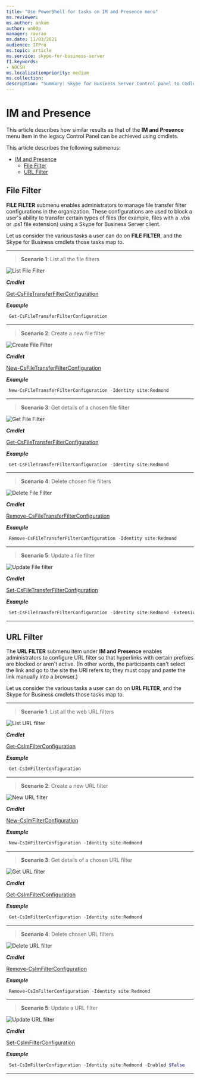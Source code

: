 ```yaml
---
title: "Use PowerShell for tasks on IM and Presence menu"
ms.reviewer: 
ms.author: ankum
author: un00p
manager: ravrao
ms.date: 11/03/2021
audience: ITPro
ms.topic: article
ms.service: skype-for-business-server
f1.keywords:
- NOCSH
ms.localizationpriority: medium
ms.collection:
description: "Summary: Skype for Business Server Control panel to Cmdlet mapping for IM and Presence menu."
---
```

# IM and Presence

This article describes how similar results as that of the **IM and Presence** menu item in the legacy Control Panel can be achieved using cmdlets.

This article describes the following submenus:

- [IM and Presence](#im-and-presence)
  - [File Filter](#file-filter)
  - [URL Filter](#url-filter)

## File Filter

**FILE FILTER** submenu enables administrators to manage file transfer filter configurations in the organization. These configurations are used to block a user's ability to transfer certain types of files (for example, files with a .vbs or .ps1 file extension) using a Skype for Business Server client.

Let us consider the various tasks a user can do on **FILE FILTER**, and the Skype for Business cmdlets those tasks map to.

---

> **Scenario 1**: List all the file filters

   ![List File Filter](./media/file-filter-1.png)

***Cmdlet***

[Get-CsFileTransferFilterConfiguration](/powershell/module/skype/get-csfiletransferfilterconfiguration)

***Example***

```powershell
 Get-CsFileTransferFilterConfiguration
```

---

> **Scenario 2**: Create a new file filter

   ![Create File Filter](./media/file-filter-2.png)

***Cmdlet***

[New-CsFileTransferFilterConfiguration](/powershell/module/skype/new-csfiletransferfilterconfiguration)  

***Example***

```powershell
 New-CsFileTransferFilterConfiguration -Identity site:Redmond
```

---

> **Scenario 3**: Get details of a chosen file filter

   ![Get File Filter](./media/file-filter-3.png)

***Cmdlet***

[Get-CsFileTransferFilterConfiguration](/powershell/module/skype/get-csfiletransferfilterconfiguration)

***Example***

```powershell
 Get-CsFileTransferFilterConfiguration -Identity site:Redmond
```

---

> **Scenario 4**: Delete chosen file filters

   ![Delete File Filter](./media/file-filter-4.png)

***Cmdlet***

[Remove-CsFileTransferFilterConfiguration](/powershell/module/skype/remove-csfiletransferfilterconfiguration)

***Example***

```powershell
 Remove-CsFileTransferFilterConfiguration -Identity site:Redmond
```

---

> **Scenario 5**: Update a file filter

   ![Update File filter](./media/file-filter-5.png)

***Cmdlet***

[Set-CsFileTransferFilterConfiguration](/powershell/module/skype/set-csfiletransferfilterconfiguration)

***Example***

```powershell
 Set-CsFileTransferFilterConfiguration -Identity site:Redmond -Extensions @{Add=".ps1"}
```

---

## URL Filter

The **URL FILTER** submenu item under **IM and Presence** enables administrators to configure URL filter so that hyperlinks with certain prefixes are blocked or aren't active. (In other words, the participants can't select the link and go to the site the URI refers to; they must copy and paste the link manually into a browser.)

Let us consider the various tasks a user can do on **URL FILTER**, and the Skype for Business cmdlets those tasks map to.

---
> **Scenario 1**: List all the web URL filters

   ![List URL filter](./media/url-filter-1.png)

***Cmdlet***

[Get-CsImFilterConfiguration](/powershell/module/skype/get-csimfilterconfiguration)

***Example***

```powershell
 Get-CsImFilterConfiguration
```

---

> **Scenario 2**: Create a new URL filter

   ![New URL filter](./media/url-filter-2.png)

***Cmdlet***

[New-CsImFilterConfiguration](/powershell/module/skype/new-csimfilterconfiguration)  

***Example***

```powershell
 New-CsImFilterConfiguration -Identity site:Redmond
```

---

> **Scenario 3**: Get details of a chosen URL filter

   ![Get URL filter](./media/url-filter-3.png)

***Cmdlet***

[Get-CsImFilterConfiguration](/powershell/module/skype/get-csimfilterconfiguration)

***Example***

```powershell
 Get-CsImFilterConfiguration -Identity site:Redmond
```

---

> **Scenario 4**: Delete chosen URL filters

   ![Delete URL filter](./media/url-filter-4.png)

***Cmdlet***

[Remove-CsImFilterConfiguration](/powershell/module/skype/remove-csimfilterconfiguration)

***Example***

```powershell
 Remove-CsImFilterConfiguration -Identity site:Redmond
```

---

> **Scenario 5**: Update a URL filter

   ![Update URL filter](./media/url-filter-5.png)

***Cmdlet***

[Set-CsImFilterConfiguration](/powershell/module/skype/set-csimfilterconfiguration)

***Example***

```powershell
 Set-CsImFilterConfiguration -Identity site:Redmond -Enabled $False
```

---

